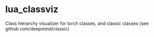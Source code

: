 # lua_classviz
Class hierarchy visualizer for torch classes, and classic classes (see github.com/deepmind/classic)
